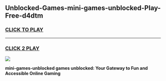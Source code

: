 
## Unblocked-Games-mini-games-unblocked-Play-Free-d4dtm
<h3>
<a href="https://premium76.site?title=mini-games-unblocked&ref=18A1">CLICK TO PLAY</a></h3>
<hr>

<h3>
<a href="https://premium76.site?title=mini-games-unblocked&ref=18A1">CLICK 2 PLAY</a>
  
</h3>

<a href="https://premium76.site?title=mini-games-unblocked&ref=18A1"><img src="https://clearcache.store/games.png"></a>


**mini-games-unblocked games unblocked: Your Gateway to Fun and Accessible Online Gaming**
